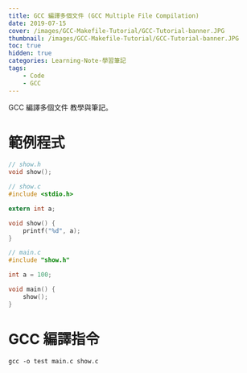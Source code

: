 ```yaml
---
title: GCC 編譯多個文件 (GCC Multiple File Compilation)
date: 2019-07-15
cover: /images/GCC-Makefile-Tutorial/GCC-Tutorial-banner.JPG
thumbnail: /images/GCC-Makefile-Tutorial/GCC-Tutorial-banner.JPG
toc: true
hidden: true
categories: Learning-Note-學習筆記
tags:
    - Code
    - GCC
---
```


GCC 編譯多個文件 教學與筆記。

<!-- more -->

# 範例程式

```c
// show.h
void show();
```

```c
// show.c
#include <stdio.h>

extern int a;

void show() {
    printf("%d", a);
}
```

```c
// main.c
#include "show.h"

int a = 100;

void main() {
    show();
}
```

# GCC 編譯指令

```gcc
gcc -o test main.c show.c
```